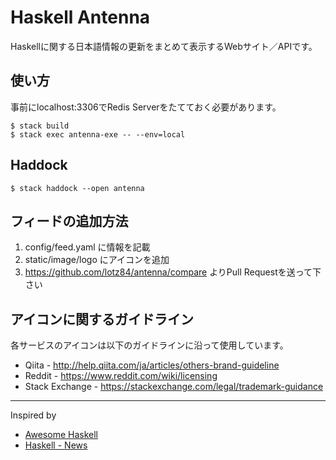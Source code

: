 Haskell Antenna
===============

Haskellに関する日本語情報の更新をまとめて表示するWebサイト／APIです。

使い方
------

事前にlocalhost:3306でRedis Serverをたてておく必要があります。

```shell
$ stack build
$ stack exec antenna-exe -- --env=local
```

Haddock
-------

```shell
$ stack haddock --open antenna
```

フィードの追加方法
------------------

1. config/feed.yaml に情報を記載
2. static/image/logo にアイコンを追加
3. <https://github.com/lotz84/antenna/compare> よりPull Requestを送って下さい

アイコンに関するガイドライン
----------------------------

各サービスのアイコンは以下のガイドラインに沿って使用しています。

* Qiita - <http://help.qiita.com/ja/articles/others-brand-guideline>
* Reddit - <https://www.reddit.com/wiki/licensing>
* Stack Exchange - <https://stackexchange.com/legal/trademark-guidance>

----

Inspired by

- [Awesome Haskell](https://haskell.libhunt.com/)
- [Haskell - News](https://www.haskell.org/news)

